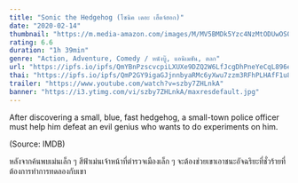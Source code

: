 ```yaml
---
title: "Sonic the Hedgehog (โซนิค เดอะ เฮ็ดจ์ฮอก)"
date: "2020-02-14"
thumbnail: "https://m.media-amazon.com/images/M/MV5BMDk5Yzc4NzMtODUwOS00NTdhLTg2MjEtZTkzZjc0ZWE2MzAwXkEyXkFqcGdeQXVyMTA3MTA4Mzgw._V1_UX182_CR0,0,182,268_AL_.jpg"
rating: 6.6
duration: "1h 39min"
genre: "Action, Adventure, Comedy / หนังบู๊, แอนิเมชัน, ตลก"
url: "https://ipfs.io/ipfs/QmYBnPzscvcpiLXUXe9DZQ2W6LfJcgDhPneYeCqL896ezV?filename=Scoob.2020.1080p.WEBRip.x264-RARBG.mp4"
thai: "https://ipfs.io/ipfs/QmP2GY9igaGJjnnbyaRMc6yXwu7zzm3RFhPLHAfF1u8Wx5?filename=Scoob!%20thai.vtt"
trailer: "https://www.youtube.com/watch?v=szby7ZHLnkA"
banner: "https://i3.ytimg.com/vi/szby7ZHLnkA/maxresdefault.jpg"
---
```


After discovering a small, blue, fast hedgehog, a small-town police officer must help him defeat an evil genius who wants to do experiments on him.

(Source: IMDB)


หลังจากค้นพบเม่นเล็ก ๆ สีฟ้าเม่นเจ้าหน้าที่ตำรวจเมืองเล็ก ๆ จะต้องช่วยเขาเอาชนะอัจฉริยะที่ชั่วร้ายที่ต้องการทำการทดลองกับเขา